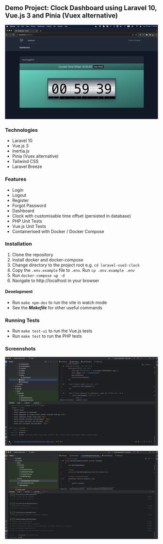 ## Demo Project: Clock Dashboard using Laravel 10, Vue.js 3 and Pinia (Vuex alternative)

![Dashboard](images/dashboard.png)

### Technologies

- Laravel 10
- Vue.js 3
- Inertia.js
- Pinia (Vuex alternative)
- Tailwind CSS
- Laravel Breeze

### Features

- Login
- Logout
- Register
- Forgot Password
- Dashboard
- Clock with customisable time offset (persisted in database)
- PHP Unit Tests
- Vue.js Unit Tests
- Containerised with Docker / Docker Compose

### Installation

1. Clone the repository
2. Install docker and docker-compose
3. Change directory to the project root e.g. `cd laravel-vue3-clock`
4. Copy the `.env.example` file to `.env`. Run `cp .env.example .env`
4. Run `docker-compose up -d`
5. Navigate to http://localhost in your browser

#### Development

- Run `make npm-dev` to run the vite in watch mode
- See the ***Makefile*** for other useful commands

### Running Tests

- Run `make test-ui` to run the Vue.js tests
- Run `make test` to run the PHP tests

### Screenshots

![UI Tests](images/ui-tests.png)

![PHP Tests](images/php-tests.png)